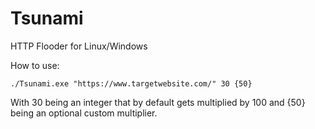# Tsunami
HTTP Flooder for Linux/Windows

How to use:
```
./Tsunami.exe "https://www.targetwebsite.com/" 30 {50}
```
With 30 being an integer that by default gets multiplied by 100 and {50} being an optional custom multiplier.
